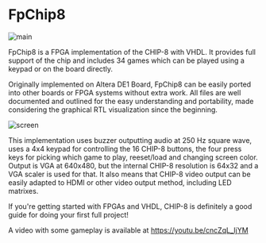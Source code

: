 # FpChip8
![main](https://user-images.githubusercontent.com/12776674/48627579-0dc53c80-e99c-11e8-8dc6-31e29ab74202.jpg)

FpChip8 is a FPGA implementation of the CHIP-8 with VHDL.
It provides full support of the chip and includes 34 games which can be played using a keypad or on the board directly.

Originally implemented on Altera DE1 Board, FpChip8 can be easily ported into other boards or FPGA systems without extra work.
All files are well documented and outlined for the easy understanding and portability, made considering the graphical RTL
visualization since the beginning.

![screen](https://user-images.githubusercontent.com/12776674/48627914-005c8200-e99d-11e8-9be7-c6c0bee9ce8c.jpg)

This implementation uses buzzer outputting audio at 250 Hz square wave, uses a 4x4 keypad for controlling the 16 CHIP-8 buttons,
the four press keys for picking which game to play, reeset/load and changing screen color. Output is VGA at 640x480, but the
internal CHIP-8 resolution is 64x32 and a VGA scaler is used for that. It also means that CHIP-8 video output can be easily
adapted to HDMI or other video output method, including LED matrixes.

If you're getting started with FPGAs and VHDL, CHIP-8 is definitely a good guide for doing your first full project!

A video with some gameplay is available at https://youtu.be/cncZqL_IjYM

